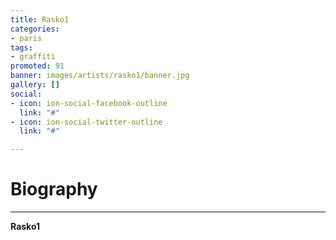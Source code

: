 ```yaml
---
title: Rasko1
categories:
- paris
tags:
- graffiti
promoted: 91
banner: images/artists/rasko1/banner.jpg
gallery: []
social:
- icon: ion-social-facebook-outline
  link: "#"
- icon: ion-social-twitter-outline
  link: "#"

---
```

# Biography
---

**Rasko1**